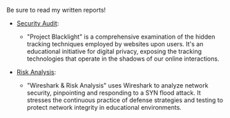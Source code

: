 Be sure to read my written reports!

- [Security Audit](https://github.com/acageduser/Project-Blacklight-REPORT):
  - "Project Blacklight" is a comprehensive examination of the hidden tracking techniques employed by websites upon users. It's an educational initiative for digital privacy, exposing the tracking technologies that operate in the shadows of our online interactions.

- [Risk Analysis](https://github.com/acageduser/Wireshark-Risk-Analysis-REPORT):
  - "Wireshark & Risk Analysis" uses Wireshark to analyze network security, pinpointing and responding to a SYN flood attack. It stresses the continuous practice of defense strategies and testing to protect network integrity in educational environments.
<!--
**acageduser/acageduser** is a ✨ _special_ ✨ repository because its `README.md` (this file) appears on your GitHub profile.

Here are some ideas to get you started:

- 🔭 I’m currently working on ...
- 🌱 I’m currently learning ...
- 👯 I’m looking to collaborate on ...
- 🤔 I’m looking for help with ...
- 💬 Ask me about ...
- 📫 How to reach me: ...
- 😄 Pronouns: ...
- ⚡ Fun fact: ...
-->
